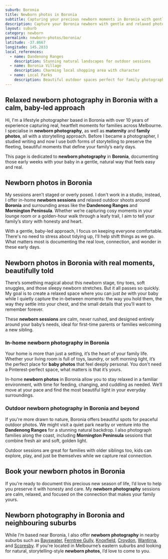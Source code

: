 ```yaml
---
suburb: Boronia
title: Newborn photos in Boronia
subtitle: Capturing your precious newborn moments in Boronia with gentle photography
description: Capture your Boronia newborn with gentle and relaxed photography. Newborn sessions are available in your home for maximum comfort and convenience.
layout: suburb
category: newborn
permalink: newborn-photos/boronia/
latitude: -37.8667
longitude: 145.2833
local_references:
  - name: Dandenong Ranges
    description: Stunning natural landscapes for outdoor sessions
  - name: Boronia Village
    description: Charming local shopping area with character
  - name: Local Parks
    description: Beautiful outdoor spaces perfect for family photography
---
```


## Relaxed newborn photography in Boronia with a calm, baby-led approach

Hi, I'm a lifestyle photographer based in Boronia with over 10 years of experience capturing real, heartfelt moments for families across Melbourne. I specialise in **newborn photography**, as well as **maternity** and **family photos**, all with a storytelling approach. Before I became a photographer, I studied writing and now I use both forms of storytelling to preserve the fleeting, beautiful moments that define your family’s early days.

This page is dedicated to **newborn photography** in **Boronia**, documenting those early weeks with your baby in a gentle, natural way that feels easy and real.

## Newborn photos in Boronia

My sessions aren’t staged or overly posed. I don't work in a studio, instead, I offer in-home **newborn sessions** and relaxed outdoor shoots around **Boronia** and surrounding areas like the **Dandenong Ranges** and **Mornington Peninsula**. Whether we’re capturing cosy moments in your lounge room or a golden-hour walk through a leafy trail, I aim to tell your family’s story with honesty and heart.

With a gentle, baby-led approach, I focus on keeping everyone comfortable. There's no need to stress about tidying up, I’ll help shift things as we go. What matters most is documenting the real love, connection, and wonder in these early days.

## Newborn photos in Boronia with real moments, beautifully told

There’s something magical about this newborn stage, tiny toes, soft snuggles, and those sleepy newborn stretches. But it all passes so quickly. My goal is to create a relaxed space where you can just _be_ with your baby while I quietly capture the in-between moments: the way you hold them, the way they settle into your chest, and the small details that you’ll want to remember forever.

These **newborn sessions** are calm, never rushed, and designed entirely around your baby’s needs, ideal for first-time parents or families welcoming a new sibling.

### In-home newborn photography in Boronia

Your home is more than just a setting, it’s the heart of your family life. Whether your living room is full of toys, laundry, or soft morning light, it’s the perfect place for **baby photos** that feel deeply personal. You don't need a Pinterest-perfect space, what matters is that it’s yours.

In-home **newborn photos** in Boronia allow you to stay relaxed in a familiar environment, with time for feeding, changing, and cuddling as needed. We’ll move at your pace and find the most beautiful light in your everyday surroundings.

### Outdoor newborn photography in Boronia and beyond

If you're more drawn to nature, Boronia offers beautiful spots for peaceful outdoor photos. We might visit a quiet park nearby or venture into the **Dandenong Ranges** for a stunning natural backdrop. I also photograph families along the coast, including **Mornington Peninsula** sessions that combine fresh air and soft, golden light.

Outdoor sessions are great for families with older siblings too, kids can explore, play, and just be themselves while we capture real connection.

## Book your newborn photos in Boronia

If you're ready to document this precious new season of life, I’d love to help you preserve it with honesty and care. My **newborn photography** sessions are calm, relaxed, and focused on the connection that makes your family yours.

## Newborn photography in Boronia and neighbouring suburbs

While I’m based near Boronia, I also offer **newborn photography** in nearby suburbs such as [Bayswater](newborn-photos/bayswater/), [Ferntree Gully](newborn-photos/ferntree-gully/), [Knoxfield](newborn-photos/knoxfield/), [Croydon](newborn-photos/croydon/), [Wantirna](newborn-photos/wantirna/), and [Scoresby](newborn-photos/scoresby/). If you're located in Melbourne’s eastern suburbs and looking for natural, storytelling-style **newborn photos**, I’d love to come to you.
